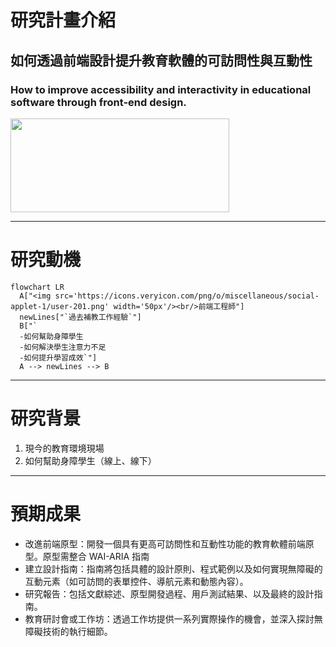 # 研究計畫介紹
## 如何透過前端設計提升教育軟體的可訪問性與互動性
### How to improve accessibility and interactivity in educational software through front-end design.
<!-- ![](https://cdn-icons-png.flaticon.com/512/2844/2844243.png) -->
<img src="https://cdn-icons-png.flaticon.com/512/2844/2844243.png" width="350" height="150">


---

# 研究動機
```mermaid
flowchart LR
  A["<img src='https://icons.veryicon.com/png/o/miscellaneous/social-applet-1/user-201.png' width='50px'/><br/>前端工程師"]
  newLines["`過去補教工作經驗`"]
  B["`
  -如何幫助身障學生
  -如何解決學生注意力不足
  -如何提升學習成效`"]
  A --> newLines --> B

```


---

# 研究背景
1. 現今的教育環境現場
2. 如何幫助身障學生（線上、線下）

---

# 預期成果
* 改進前端原型：開發一個具有更高可訪問性和互動性功能的教育軟體前端原型。原型需整合 WAI-ARIA 指南
* 建立設計指南：指南將包括具體的設計原則、程式範例以及如何實現無障礙的互動元素（如可訪問的表單控件、導航元素和動態內容）。
* 研究報告：包括文獻綜述、原型開發過程、用戶測試結果、以及最終的設計指南。
* 教育研討會或工作坊：透過工作坊提供一系列實際操作的機會，並深入探討無障礙技術的執行細節。


